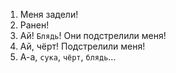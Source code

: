 1. Меня задели!
2. Ранен!
3. Ай! `Блядь`! Они подстрелили меня!
4. Ай, чёрт! Подстрелили меня!
5. А-а, `сука`, `чёрт`, `блядь`...